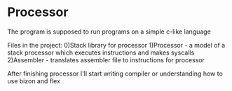 # Processor
The program is supposed to run programs on a simple c-like language

Files in the project:
0)Stack library for processor
1)Processor - a model of a stack processor which executes instructions and makes syscalls
2)Assembler - translates assembler file to instructions for processor

After finishing processor I'll start writing compiler or understanding how to use bizon and flex
